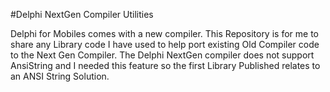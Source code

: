 #Delphi NextGen Compiler Utilities

Delphi for Mobiles comes with a new compiler. This Repository is for me to share any Library code I have used to help port existing Old Compiler code 
to the Next Gen Compiler. The Delphi NextGen compiler does not support AnsiString and I needed this feature so the first Library Published relates to an ANSI String Solution.
